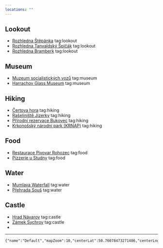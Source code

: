 ```yaml
---
locations: ""
---
```

## Lookout
- [Rozhledna Štěpánka](geo:50.734,15.390) tag:lookout
- [Rozhledna Tanvaldský Špičák](geo:50.740,15.287) tag:lookout
- [Rozhledna Bramberk](geo:50.762,15.191) tag:lookout

## Museum
- [Muzeum socialistických vozů](geo:50.728,15.371) tag:museum
- [Harrachov Glass Museum](geo:50.772,15.428) tag:museum

## Hiking
- [Čertova hora](geo:50.739,15.456) tag:hiking
- [Rašeliniště Jizerky](geo:50.847,15.303) tag:hiking
- [Přírodní rezervace Bukovec](geo:50.841,15.353) tag:hiking
- [Krkonošský národní park (KRNAP)](geo:50.733,15.531) tag:hiking

## Food
- [Restaurace Pivovar Rohozec](geo:50.627,15.134) tag:food
- [Pizzerie u Studny](geo:50.733,15.314) tag:food

## Water
- [Mumlava Waterfall](geo:50.782,15.445) tag:water
- [Přehrada Souš](geo:50.811,15.339) tag:water

## Castle
- [Hrad Návarov](geo:50.686,15.340) tag:castle
- [Zámek Sychrov](geo:50.628,15.080) tag:castle
- 

---


```mapview
{"name":"Default","mapZoom":10,"centerLat":50.76078473271486,"centerLng":15.364379882812502,"query":"","chosenMapSource":0,"showLinks":true,"linkColor":"red"}
```
